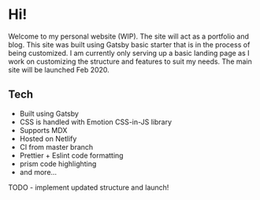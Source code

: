 # Hi!

Welcome to my personal website (WIP). The site will act as a portfolio and blog. This site was built using Gatsby basic starter that is in the process of being customized. I am currently only serving up a basic landing page as I work on customizing the structure and features to suit my needs. The main site will be launched Feb 2020.

## Tech

- Built using Gatsby
- CSS is handled with Emotion CSS-in-JS library
- Supports MDX
- Hosted on Netlify
- CI from master branch
- Prettier + Eslint code formatting
- prism code highlighting
- and more...

TODO - implement updated structure and launch!
